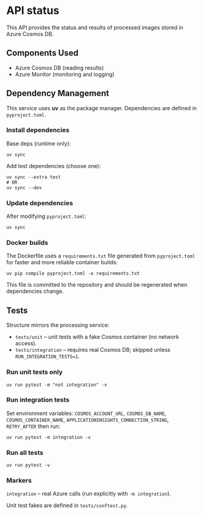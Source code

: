 # API status

This API provides the status and results of processed images stored in Azure Cosmos DB.

## Components Used
- Azure Cosmos DB (reading results)
- Azure Monitor (monitoring and logging)

## Dependency Management

This service uses **uv** as the package manager. Dependencies are defined in `pyproject.toml`.

### Install dependencies
Base deps (runtime only):
```
uv sync
```
Add test dependencies (choose one):
```
uv sync --extra test
# OR
uv sync --dev
```

### Update dependencies
After modifying `pyproject.toml`:
```
uv sync
```

### Docker builds
The Dockerfile uses a `requirements.txt` file generated from `pyproject.toml` for faster and more reliable container builds:
```
uv pip compile pyproject.toml -o requirements.txt
```
This file is committed to the repository and should be regenerated when dependencies change.

## Tests
Structure mirrors the processing service:

- `tests/unit` – unit tests with a fake Cosmos container (no network access).
- `tests/integration` – requires real Cosmos DB; skipped unless `RUN_INTEGRATION_TESTS=1`.

### Run unit tests only
```
uv run pytest -m "not integration" -v
```

### Run integration tests
Set environment variables: `COSMOS_ACCOUNT_URL`, `COSMOS_DB_NAME`, `COSMOS_CONTAINER_NAME`, `APPLICATIONINSIGHTS_CONNECTION_STRING`, `RETRY_AFTER` then run:
```
uv run pytest -m integration -v
```

### Run all tests
```
uv run pytest -v
```

### Markers
`integration` – real Azure calls (run explicitly with `-m integration`).

Unit test fakes are defined in `tests/conftest.py`.

